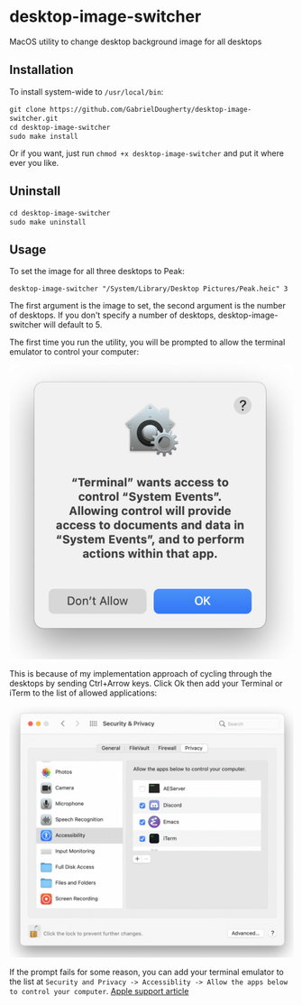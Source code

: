 # desktop-image-switcher

MacOS utility to change desktop background image for all desktops

## Installation

To install system-wide to `/usr/local/bin`:

```
git clone https://github.com/GabrielDougherty/desktop-image-switcher.git
cd desktop-image-switcher
sudo make install
```

Or if you want, just run `chmod +x desktop-image-switcher` and put it where ever you like.

## Uninstall

```
cd desktop-image-switcher
sudo make uninstall
```

## Usage

To set the image for all three desktops to Peak:

```
desktop-image-switcher "/System/Library/Desktop Pictures/Peak.heic" 3
```

The first argument is the image to set, the second argument is the number of desktops. If you don't specify a number of desktops, desktop-image-switcher will default to 5.

The first time you run the utility, you will be prompted to allow the terminal emulator to control your computer:

![Terminal wants access to control](screenshots/allow-control-1.png)

This is because of my implementation approach of cycling through the desktops by sending Ctrl+Arrow keys. Click Ok then add your Terminal or iTerm to the list of allowed applications:

![Security and Privacy -> Accessiblity -> Allow the apps below to control your computer](screenshots/allow-control-2.png)

If the prompt fails for some reason, you can add your terminal emulator to the list at `Security and Privacy -> Accessiblity -> Allow the apps below to control your computer`. [Apple support article](https://support.apple.com/guide/mac-help/allow-accessibility-apps-to-access-your-mac-mh43185/mac)
